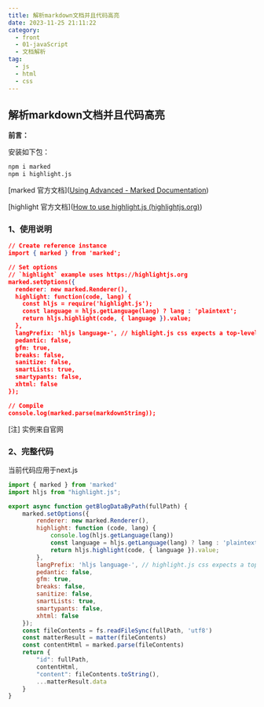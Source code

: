 ```yaml
---
title: 解析markdown文档并且代码高亮
date: 2023-11-25 21:11:22
category: 
  - front
  - 01-javaScript
  - 文档解析
tag: 
  - js
  - html
  - css
---
```

## 解析markdown文档并且代码高亮

**前言：**

安装如下包：

```sh
npm i marked
npm i highlight.js
```

[marked 官方文档]([Using Advanced - Marked Documentation](https://marked.js.org/using_advanced))

[highlight 官方文档]([How to use highlight.js (highlightjs.org)](https://highlightjs.org/usage/))

### 1、使用说明

```json
// Create reference instance
import { marked } from 'marked';

// Set options
// `highlight` example uses https://highlightjs.org
marked.setOptions({
  renderer: new marked.Renderer(),
  highlight: function(code, lang) {
    const hljs = require('highlight.js');
    const language = hljs.getLanguage(lang) ? lang : 'plaintext';
    return hljs.highlight(code, { language }).value;
  },
  langPrefix: 'hljs language-', // highlight.js css expects a top-level 'hljs' class.
  pedantic: false,
  gfm: true,
  breaks: false,
  sanitize: false,
  smartLists: true,
  smartypants: false,
  xhtml: false
});

// Compile
console.log(marked.parse(markdownString));
```

[注] 实例来自官网

### 2、完整代码

当前代码应用于next.js

```js
import { marked } from 'marked'
import hljs from "highlight.js";

export async function getBlogDataByPath(fullPath) {
    marked.setOptions({
        renderer: new marked.Renderer(),
        highlight: function (code, lang) {
            console.log(hljs.getLanguage(lang))
            const language = hljs.getLanguage(lang) ? lang : 'plaintext';
            return hljs.highlight(code, { language }).value;
        },
        langPrefix: 'hljs language-', // highlight.js css expects a top-level 'hljs' class.
        pedantic: false,
        gfm: true,
        breaks: false,
        sanitize: false,
        smartLists: true,
        smartypants: false,
        xhtml: false
    });
    const fileContents = fs.readFileSync(fullPath, 'utf8')
    const matterResult = matter(fileContents)
    const contentHtml = marked.parse(fileContents)
    return {
        "id": fullPath,
        contentHtml,
        "content": fileContents.toString(),
        ...matterResult.data
    }
}
```

